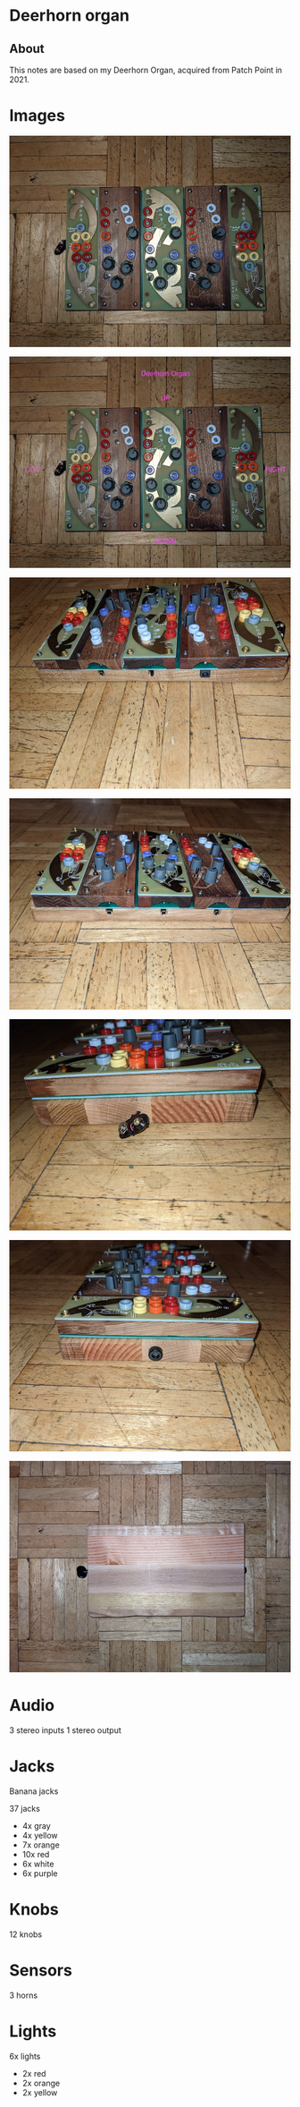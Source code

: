 # Deerhorn organ

## About

This notes are based on my Deerhorn Organ, acquired from Patch Point in 2021.

# Images

![Deerhorn Organ - front](../images/deerhorn-organ-front.jpg "Deerhorn Organ - front")

![Deerhorn Organ - front notes](../images/deerhorn-organ-front-notes.jpg "Deerhorn Organ - front notes")

![Deerhorn Organ - up](../images/deerhorn-organ-up.jpg "Deerhorn Organ - up")

![Deerhorn Organ - down](../images/deerhorn-organ-down.jpg "Deerhorn Organ - down")

![Deerhorn Organ - left](../images/deerhorn-organ-left.jpg "Deerhorn Organ - left")

![Deerhorn Organ - right](../images/deerhorn-organ-right.jpg "Deerhorn Organ - right")

![Deerhorn Organ - back](../images/deerhorn-organ-back.jpg "Deerhorn Organ - back")


# Audio

3 stereo inputs
1 stereo output

# Jacks

Banana jacks

37 jacks

* 4x gray
* 4x yellow
* 7x orange
* 10x red
* 6x white
* 6x purple

# Knobs

12 knobs

# Sensors

3 horns

# Lights

6x lights

* 2x red
* 2x orange
* 2x yellow
